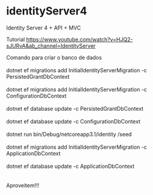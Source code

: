 # identityServer4
Identity Server 4 + API + MVC

Tutorial
https://www.youtube.com/watch?v=HJQ2-sJURvA&ab_channel=IdentityServer

Comando para criar o banco de dados
<br/><br/>
dotnet ef migrations add InitialIdentityServerMigration -c PersistedGrantDbContext
<br/><br/>
dotnet ef migrations add InitialIdentityServerMigration -c ConfigurationDbContext
<br/><br/>
dotnet ef database update -c PersistedGrantDbContext
<br/><br/>
dotnet ef database update -c ConfigurationDbContext
<br/><br/>
dotnet run bin/Debug/netcoreapp3.1/identity /seed
<br/><br/>
dotnet ef migrations add InitialIdentityServerMigration -c ApplicationDbContext
<br/><br/>
dotnet ef database update -c ApplicationDbContext
<br/><br/><br/>
Aproveitem!!!
